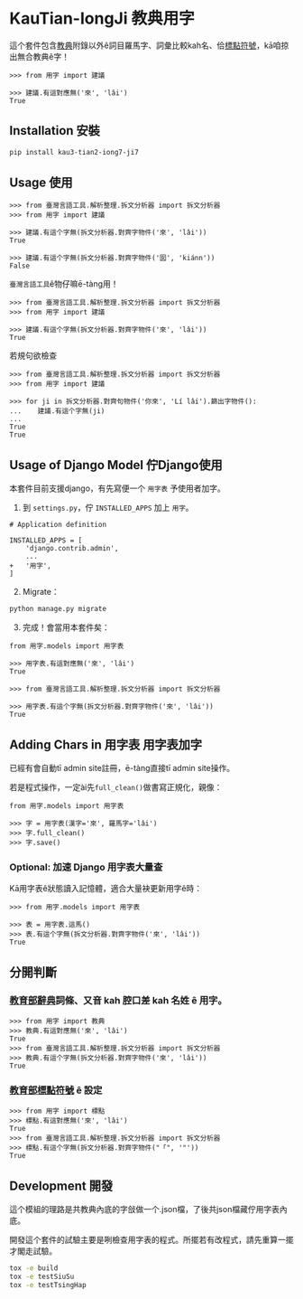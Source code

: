 # KauTian-IongJi 教典用字

這个套件包含[教典](https://sutian.moe.edu.tw/zh-hant/siongkuantsuguan/)附錄以外ê詞目羅馬字、詞彙比較kah名、佮[標點符號](https://language.moe.gov.tw/001/upload/files/site_content/m0001/hau/c2.htm)，kā咱掠出無合教典ê字！

```py3
>>> from 用字 import 建議

>>> 建議.有這對應無('來', 'lâi')
True
```

## Installation 安裝

```bash
pip install kau3-tian2-iong7-ji7
```

## Usage 使用

```py3
>>> from 臺灣言語工具.解析整理.拆文分析器 import 拆文分析器
>>> from 用字 import 建議

>>> 建議.有這个字無(拆文分析器.對齊字物件('來', 'lâi'))
True

>>> 建議.有這个字無(拆文分析器.對齊字物件('囡', 'kiánn'))
False
```

`臺灣言語工具`ê物仔嘛ē-tàng用！

```py3
>>> from 臺灣言語工具.解析整理.拆文分析器 import 拆文分析器
>>> from 用字 import 建議

>>> 建議.有這个字無(拆文分析器.對齊字物件('來', 'lâi'))
True
```
若規句欲檢查
```py3
>>> from 臺灣言語工具.解析整理.拆文分析器 import 拆文分析器
>>> from 用字 import 建議

>>> for ji in 拆文分析器.對齊句物件('你來', 'Lí lâi').篩出字物件():
...    建議.有這个字無(ji)
...
True
True
```

## Usage of Django Model 佇Django使用
本套件目前支援django，有先寫便一个 `用字表` 予使用者加字。

1. 到 `settings.py`，佇 `INSTALLED_APPS` 加上 `用字`。
```py3
# Application definition

INSTALLED_APPS = [
    'django.contrib.admin',
    ...
+   '用字',
]
```
2. Migrate：
```bash
python manage.py migrate
```
3. 完成！會當用本套件矣：
```py3
from 用字.models import 用字表

>>> 用字表.有這對應無('來', 'lâi')
True

>>> from 臺灣言語工具.解析整理.拆文分析器 import 拆文分析器

>>> 用字表.有這个字無(拆文分析器.對齊字物件('來', 'lâi'))
True
```

## Adding Chars in 用字表 用字表加字

已經有會自動tī admin site註冊，ē-tàng直接tī admin site操作。

若是程式操作，一定ài先`full_clean()`做書寫正規化，親像：

```py3
from 用字.models import 用字表

>>> 字 = 用字表(漢字='來', 羅馬字='lâi')
>>> 字.full_clean()
>>> 字.save()
```


### Optional: 加速 Django 用字表大量查

Kā用字表ê狀態讀入記憶體，適合大量袂更新用字ê時：

```py3
>>> from 用字.models import 用字表

>>> 表 = 用字表.這馬()
>>> 表.有這个字無(拆文分析器.對齊字物件('來', 'lâi'))
True
```


## 分開判斷
### [教育部辭典](https://twblg.dict.edu.tw/holodict_new/)詞條、又音 kah 腔口差 kah 名姓 ê 用字。
```py3
>>> from 用字 import 教典
>>> 教典.有這對應無('來', 'lâi')
True
>>> from 臺灣言語工具.解析整理.拆文分析器 import 拆文分析器
>>> 教典.有這个字無(拆文分析器.對齊字物件('來', 'lâi'))
True
```

### [教育部標點符號](https://language.moe.gov.tw/001/Upload/FILES/SITE_CONTENT/M0001/HAU/c2.htm) ê 設定

```py3
>>> from 用字 import 標點
>>> 標點.有這對應無('來', 'lâi')
True
>>> from 臺灣言語工具.解析整理.拆文分析器 import 拆文分析器
>>> 標點.有這个字無(拆文分析器.對齊字物件("「", '"'))
True
```

## Development 開發

這个模組的理路是共教典內底的字敆做一个.json檔，了後共json檔藏佇用字表內底。

開發這个套件的試驗主要是咧檢查用字表的程式。所擺若有改程式，請先重算一擺才閣走試驗。

```bash
tox -e build
tox -e testSiuSu
tox -e testTsingHap
```
